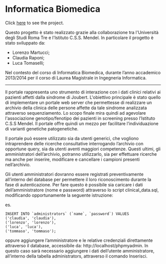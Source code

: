 Informatica Biomedica
=====================
Click [here](http://localhost/informatica_biomedica/Portale/view/HomePage.php) to see the project.



Questo progetto è stato realizzato grazie alla collaborazione tra l'Università degli Studi Roma Tre e l'Istituto C.S.S. Mendel. 
In particolare il progetto è stato sviluppato da:

- Lorenzo Martucci;
- Claudia Raponi;
- Luca Tomaselli;

Nel contesto del corso di Informatica Biomedica, durante l’anno accademico 2013/2014 per il corso di Laurea Magistrale in Ingegneria Informatica. 

------------------------------------------------------------------------------------------------------------------------

Il portale rappresenta uno strumento di interazione con i dati clinici relativi ai pazienti affetti dalla sindrome di Joubert. L'obiettivo principale è stato quello di implementare un portale web server che permettesse di realizzare un archivio della clinica delle persone affette da tale sindrome analizzata attraverso sequenziamento. Lo scopo finale mira quindi ad agevolare l'associazione genotipo/fenotipo dei pazienti in screening presso l’Istituto C.S.S Mendel. Il portale offre quindi un mezzo per facilitare l’individuazione di varianti genetiche patogenetiche.

Il portale può essere utilizzato sia da utenti generici, che vogliono intraprendere delle ricerche consultative interrogando l’archivio con opportune query, sia da utenti aventi maggiori competenze. Questi ultimi, gli amministratori dell’archivio, potranno utilizzarlo, sia per effettuare ricerche ma anche per inserire, modificare e cancellare i campioni presenti nell’archivio.

Gli utenti amministratori dovranno essere registrati preventivamente all’interno del database per permettere il loro riconoscimento durante la fase di autenticazione. Per fare questo è possibile sia caricare i dati dell’amministratore (nome e password) attraverso lo script clinical_data.sql, modificando opportunamente la seguente istruzione:

es.

	INSERT INTO `administrators` (`name`, `password`) VALUES
	('claudia', 'claudia'),
	('lorenzo', 'lorenzo'),
	('luca', 'luca'),
	('tommaso', 'tommaso');

oppure aggiungere l’amministratore e le relative credenziali direttamente attraverso il database, accessibile da: http://localhost/phpmyadmin. In questo caso sarà necessario aggiungere i dati dell’utente amministratore, all’interno della tabella administrators, attraverso il comando Inserisci.


